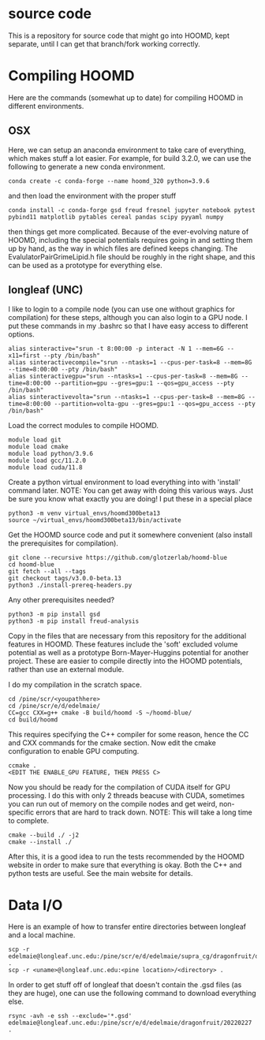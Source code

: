 # source code
This is a repository for source code that might go into HOOMD, kept separate, until I can get that
branch/fork working correctly.

# Compiling HOOMD
Here are the commands (somewhat up to date) for compiling HOOMD in different environments.

## OSX
Here, we can setup an anaconda environment to take care of everything, which makes stuff a lot easier. For
example, for build 3.2.0, we can use the following to generate a new conda environment.

    conda create -c conda-forge --name hoomd_320 python=3.9.6

and then load the environment with the proper stuff

    conda install -c conda-forge gsd freud fresnel jupyter notebook pytest pybind11 matplotlib pytables cereal pandas scipy pyyaml numpy

then things get more complicated. Because of the ever-evolving nature of HOOMD, including the special potentials requires
going in and setting them up by hand, as the way in which files are defined keeps changing. The EvalulatorPairGrimeLipid.h
file should be roughly in the right shape, and this can be used as a prototype for everything else.

## longleaf (UNC)
I like to login to a compile node (you can use one without graphics for compilation) for these steps, although
you can also login to a GPU node. I put these commands in my .bashrc so that I have easy access to different
options.

    alias sinteractive="srun -t 8:00:00 -p interact -N 1 --mem=6G --x11=first --pty /bin/bash"
    alias sinteractivecompile="srun --ntasks=1 --cpus-per-task=8 --mem=8G --time=8:00:00 --pty /bin/bash"
    alias sinteractivegpu="srun --ntasks=1 --cpus-per-task=8 --mem=8G --time=8:00:00 --partition=gpu --gres=gpu:1 --qos=gpu_access --pty /bin/bash"
    alias sinteractivevolta="srun --ntasks=1 --cpus-per-task=8 --mem=8G --time=8:00:00 --partition=volta-gpu --gres=gpu:1 --qos=gpu_access --pty /bin/bash"

Load the correct modules to compile HOOMD.

    module load git
    module load cmake
    module load python/3.9.6
    module load gcc/11.2.0
    module load cuda/11.8

Create a python virtual environment to load everything into with 'install' command later.
NOTE: You can get away with doing this various ways. Just be sure you know what exactly
you are doing! I put these in a special place

    python3 -m venv virtual_envs/hoomd300beta13
    source ~/virtual_envs/hoomd300beta13/bin/activate

Get the HOOMD source code and put it somewhere convenient (also install the prerequisites for 
compilation).

    git clone --recursive https://github.com/glotzerlab/hoomd-blue
    cd hoomd-blue
    git fetch --all --tags
    git checkout tags/v3.0.0-beta.13
    python3 ./install-prereq-headers.py

Any other prerequisites needed?

    python3 -m pip install gsd
    python3 -m pip install freud-analysis

Copy in the files that are necessary from this repository for the additional features in HOOMD.
These features include the 'soft' excluded volume potential as well as a prototype Born-Mayer-Huggins
potential for another project. These are easier to compile directly into the HOOMD potentials, rather
than use an external module.

I do my compilation in the scratch space.

    cd /pine/scr/<youpathhere>
    cd /pine/scr/e/d/edelmaie/
    CC=gcc CXX=g++ cmake -B build/hoomd -S ~/hoomd-blue/
    cd build/hoomd

This requires specifying the C++ compiler for some reason, hence the CC and CXX commands for the
cmake section. Now edit the cmake configuration to enable GPU computing.

    ccmake .
    <EDIT THE ENABLE_GPU FEATURE, THEN PRESS C>

Now you should be ready for the compilation of CUDA itself for GPU processing. I do this with only 2 threads
beacuse with CUDA, sometimes you can run out of memory on the compile nodes and get weird, non-specific
errors that are hard to track down. NOTE: This will take a long time to complete.

    cmake --build ./ -j2
    cmake --install ./
    
After this, it is a good idea to run the tests recommended by the HOOMD website in order to make sure that everything is okay. Both the C++ and python tests are useful. See the main website for details.

# Data I/O
Here is an example of how to transfer entire directories between longleaf and a local machine.

    scp -r edelmaie@longleaf.unc.edu:/pine/scr/e/d/edelmaie/supra_cg/dragonfruit/data/20220204 .
    scp -r <uname>@longleaf.unc.edu:<pine location>/<directory> .

In order to get stuff off of longleaf that doesn't contain the .gsd files (as they are huge), one
can use the following command to download everything else.

    rsync -avh -e ssh --exclude='*.gsd' edelmaie@longleaf.unc.edu:/pine/scr/e/d/edelmaie/dragonfruit/20220227 .


